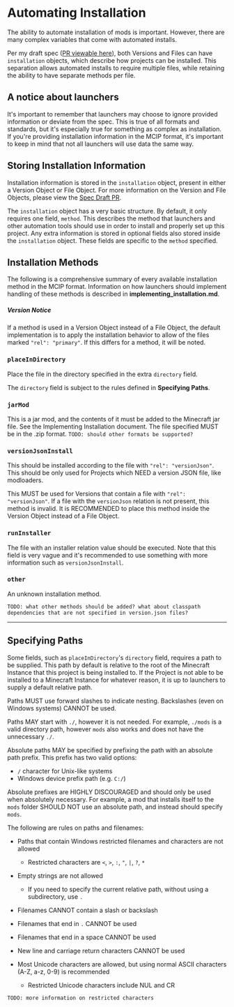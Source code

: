 # Automating Installation

The ability to automate installation of mods is important. However, there are many complex variables that come with automated installs.

Per my draft spec ([PR viewable here](https://github.com/mc-cip/spec/pull/6)), both Versions and Files can have `installation` objects, which describe how projects can be installed. This separation allows automated installs to require multiple files, while retaining the ability to have separate methods per file.

## A notice about launchers

It's important to remember that launchers may choose to ignore provided information or deviate from the spec. This is true of all formats and standards, but it's especially true for something as complex as installation. If you're providing installation information in the MCIP format, it's important to keep in mind that not all launchers will use data the same way.

## Storing Installation Information

Installation information is stored in the `installation` object, present in either a Version Object or File Object. For more information on the Version and File Objects, please view the [Spec Draft PR](https://github.com/mc-cip/spec/pull/6).

The `installation` object has a very basic structure. By default, it only requires one field, `method`. This describes the method that launchers and other automation tools should use in order to install and properly set up this project. Any extra information is stored in optional fields also stored inside the `installation` object. These fields are specific to the `method` specified.

## Installation Methods

The following is a comprehensive summary of every available installation method in the MCIP format. Information on how launchers should implement handling of these methods is described in **implementing_installation.md**.

##### Version Notice

If a method is used in a Version Object instead of a File Object, the default implementation is to apply the installation behavior to allow of the files marked `"rel": "primary"`. If this differs for a method, it will be noted.

### `placeInDirectory`

Place the file in the directory specified in the extra `directory` field.

The `directory` field is subject to the rules defined in **Specifying Paths**.

### `jarMod`

This is a jar mod, and the contents of it must be added to the Minecraft jar file. See the Implementing Installation document. The file specified MUST be in the .zip format.
`TODO: should other formats be supported?`

### `versionJsonInstall`

This should be installed according to the file with `"rel": "versionJson"`. This should be only used for Projects which NEED a version JSON file, like modloaders.

This MUST be used for Versions that contain a file with `"rel": "versionJson"`. If a file with the `versionJson` relation is not present, this method is invalid. It is RECOMMENDED to place this method inside the Version Object instead of a File Object.

### `runInstaller`

The file with an installer relation value should be executed. Note that this field is very vague and it's recommended to use something with more information such as `versionJsonInstall`.

### `other`

An unknown installation method.

`TODO: what other methods should be added? what about classpath dependencies that are not specified in version.json files?`

---

## Specifying Paths

Some fields, such as `placeInDirectory`'s `directory` field, requires a path to be supplied. This path by default is relative to the root of the Minecraft Instance that this project is being installed to. If the Project is not able to be installed to a Minecraft Instance for whatever reason, it is up to launchers to supply a default relative path.

Paths MUST use forward slashes to indicate nesting. Backslashes (even on Windows systems) CANNOT be used.

Paths MAY start with `./`, however it is not needed. For example, `./mods` is a valid directory path, however `mods` also works and does not have the unnecessary `./`.

Absolute paths MAY be specified by prefixing the path with an absolute path prefix. This prefix has two valid options:

- `/` character for Unix-like systems
- Windows device prefix path (e.g. `C:/`)

Absolute prefixes are HIGHLY DISCOURAGED and should only be used when absolutely necessary. For example, a mod that installs itself to the `mods` folder SHOULD NOT use an absolute path, and instead should specify `mods`.

The following are rules on paths and filenames:

- Paths that contain Windows restricted filenames and characters are not allowed
  - Restricted characters are `<`, `>`, `:`, `"`, `|`, `?`, `*`
- Empty strings are not allowed
  - If you need to specify the current relative path, without using a subdirectory, use `.`
- Filenames CANNOT contain a slash or backslash
- Filenames that end in `.` CANNOT be used
- Filenames that end in a space CANNOT be used
- New line and carriage return characters CANNOT be used
- Most Unicode characters are allowed, but using normal ASCII characters (A-Z, a-z, 0-9) is recommended

  - Restricted Unicode characters include NUL and CR

`TODO: more information on restricted characters`
